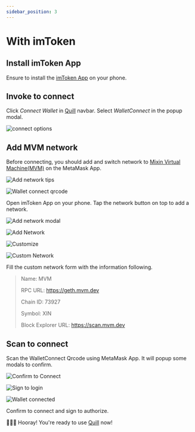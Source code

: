 ```yaml
---
sidebar_position: 3
---
```


# With imToken

## Install imToken App

Ensure to install the [imToken App](https://token.im/download) on your phone.

## Invoke to connect

Click _Connect Wallet_ in [Quill](https://quill.im) navbar. Select _WalletConnect_ in the popup modal.

<div class="max-w-lg mx-auto">

![connect options](images/wc_connect_options.png)

</div>

## Add MVM network

Before connecting, you should add and switch network to [Mixin Virtual Machine(MVM)](https://scan.mvm.dev) on the MetaMask App.

<div className="grid gap-4 sm:grid-cols-2">

![Add network tips](images/wc_switch_to_mvm.png)

![Wallet connect qrcode](images/wc_qrcode.png)

</div>

Open imToken App on your phone. Tap the network button on top to add a network.

<div className="grid gap-4 grid-cols-2 sm:grid-cols-4">

![Add network modal](images/imtoken_switch_network.jpg)

![Add Network](images/imtoken_add_network.jpg)

![Customize](images/imtoken_customize.jpg)

![Custom Network](images/imtoken_custom_node.jpg)

</div>

Fill the custom network form with the information following.

> Name: MVM
>
> RPC URL: https://geth.mvm.dev
>
> Chain ID: 73927
>
> Symbol: XIN
>
> Block Explorer URL: https://scan.mvm.dev

## Scan to connect

Scan the WalletConnect Qrcode using MetaMask App. It will popup some modals to confirm.

<div className="grid gap-4 sm:grid-cols-3">

![Confirm to Connect](images/imtoken_confirm_to_connect.jpg)

![Sign to login](images/imtoken_sign_to_login.jpg)

![Wallet connected](images/imtoken_wallet_connected.jpg)

</div>

Confirm to connect and sign to authorize.

🥳🥳🥳 Hooray! You're ready to use [Quill](https://quill.im) now!
